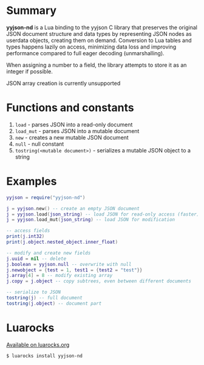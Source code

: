 # Summary

**yyjson-nd** is a Lua binding to the yyjson C library that preserves the original JSON document structure and data types by representing JSON nodes as userdata objects, creating them on demand. Conversion to Lua tables and types happens lazily on access, minimizing data loss and improving performance compared to full eager decoding (unmarshalling).

When assigning a number to a field, the library attempts to store it as an integer if possible.

JSON array creation is currently unsupported

# Functions and constants

1. `load` - parses JSON into a read-only document
1. `load_mut` - parses JSON into a mutable document
1. `new` - creates a new mutable JSON document
1. `null` - null constant
1. `tostring(<mutable document>)` - serializes a mutable JSON object to a string

# Examples
```lua
yyjson = require("yyjson-nd")

j = yyjson.new() -- create an empty JSON document
j = yyjson.load(json_string) -- load JSON for read-only access (faster)
j = yyjson.load_mut(json_string) -- load JSON for modification

-- access fields
print(j.int32)
print(j.object.nested_object.inner_float)

-- modify and create new fields
j.uuid = nil -- delete
j.boolean = yyjson.null -- overwrite with null
j.newobject = {test = 1, test1 = {test2 = "test"}}
j.array[4] = 8 -- modify existing array
j.copy = j.object -- copy subtrees, even between different documents

-- serialize to JSON
tostring(j) -- full document
tostring(j.object) -- document part
```

# Luarocks

[Available on luarocks.org](https://luarocks.org/modules/thedolphin/yyjson-nd)

```shell
$ luarocks install yyjson-nd
```